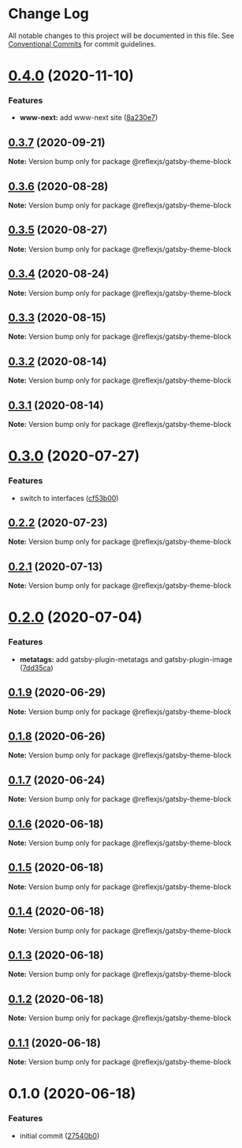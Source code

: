 # Change Log

All notable changes to this project will be documented in this file.
See [Conventional Commits](https://conventionalcommits.org) for commit guidelines.

# [0.4.0](https://github.com/reflexjs/reflex/compare/@reflexjs/gatsby-theme-block@0.3.7...@reflexjs/gatsby-theme-block@0.4.0) (2020-11-10)


### Features

* **www-next:** add www-next site ([8a230e7](https://github.com/reflexjs/reflex/commit/8a230e7e43d1bb6a25c7332501547ee0f9eea080))





## [0.3.7](https://github.com/reflexjs/reflex/compare/@reflexjs/gatsby-theme-block@0.3.6...@reflexjs/gatsby-theme-block@0.3.7) (2020-09-21)

**Note:** Version bump only for package @reflexjs/gatsby-theme-block





## [0.3.6](https://github.com/reflexjs/reflex/compare/@reflexjs/gatsby-theme-block@0.3.5...@reflexjs/gatsby-theme-block@0.3.6) (2020-08-28)

**Note:** Version bump only for package @reflexjs/gatsby-theme-block





## [0.3.5](https://github.com/reflexjs/reflex/compare/@reflexjs/gatsby-theme-block@0.3.4...@reflexjs/gatsby-theme-block@0.3.5) (2020-08-27)

**Note:** Version bump only for package @reflexjs/gatsby-theme-block





## [0.3.4](https://github.com/reflexjs/reflex/compare/@reflexjs/gatsby-theme-block@0.3.3...@reflexjs/gatsby-theme-block@0.3.4) (2020-08-24)

**Note:** Version bump only for package @reflexjs/gatsby-theme-block





## [0.3.3](https://github.com/reflexjs/reflex/compare/@reflexjs/gatsby-theme-block@0.3.2...@reflexjs/gatsby-theme-block@0.3.3) (2020-08-15)

**Note:** Version bump only for package @reflexjs/gatsby-theme-block





## [0.3.2](https://github.com/reflexjs/reflex/compare/@reflexjs/gatsby-theme-block@0.3.1...@reflexjs/gatsby-theme-block@0.3.2) (2020-08-14)

**Note:** Version bump only for package @reflexjs/gatsby-theme-block





## [0.3.1](https://github.com/reflexjs/reflex/compare/@reflexjs/gatsby-theme-block@0.3.0...@reflexjs/gatsby-theme-block@0.3.1) (2020-08-14)

**Note:** Version bump only for package @reflexjs/gatsby-theme-block





# [0.3.0](https://github.com/reflexjs/reflex/compare/@reflexjs/gatsby-theme-block@0.2.2...@reflexjs/gatsby-theme-block@0.3.0) (2020-07-27)


### Features

* switch to interfaces ([cf53b00](https://github.com/reflexjs/reflex/commit/cf53b00b4ac2d09e4089635cbad1223ca3932a15))





## [0.2.2](https://github.com/reflexjs/reflex/compare/@reflexjs/gatsby-theme-block@0.2.1...@reflexjs/gatsby-theme-block@0.2.2) (2020-07-23)

**Note:** Version bump only for package @reflexjs/gatsby-theme-block





## [0.2.1](https://github.com/reflexjs/reflex/compare/@reflexjs/gatsby-theme-block@0.2.0...@reflexjs/gatsby-theme-block@0.2.1) (2020-07-13)

**Note:** Version bump only for package @reflexjs/gatsby-theme-block





# [0.2.0](https://github.com/reflexjs/reflex/compare/@reflexjs/gatsby-theme-block@0.1.9...@reflexjs/gatsby-theme-block@0.2.0) (2020-07-04)


### Features

* **metatags:** add gatsby-plugin-metatags and gatsby-plugin-image ([7dd35ca](https://github.com/reflexjs/reflex/commit/7dd35ca5a88f686f11a0f3772d4eaaa640842ba9))





## [0.1.9](https://github.com/reflexjs/reflex/compare/@reflexjs/gatsby-theme-block@0.1.8...@reflexjs/gatsby-theme-block@0.1.9) (2020-06-29)

**Note:** Version bump only for package @reflexjs/gatsby-theme-block





## [0.1.8](https://github.com/reflexjs/reflex/compare/@reflexjs/gatsby-theme-block@0.1.7...@reflexjs/gatsby-theme-block@0.1.8) (2020-06-26)

**Note:** Version bump only for package @reflexjs/gatsby-theme-block





## [0.1.7](https://github.com/reflexjs/reflex/compare/@reflexjs/gatsby-theme-block@0.1.6...@reflexjs/gatsby-theme-block@0.1.7) (2020-06-24)

**Note:** Version bump only for package @reflexjs/gatsby-theme-block





## [0.1.6](https://github.com/reflexjs/reflex/compare/@reflexjs/gatsby-theme-block@0.1.5...@reflexjs/gatsby-theme-block@0.1.6) (2020-06-18)

**Note:** Version bump only for package @reflexjs/gatsby-theme-block





## [0.1.5](https://github.com/reflexjs/reflex/compare/@reflexjs/gatsby-theme-block@0.1.4...@reflexjs/gatsby-theme-block@0.1.5) (2020-06-18)

**Note:** Version bump only for package @reflexjs/gatsby-theme-block





## [0.1.4](https://github.com/reflexjs/reflex/compare/@reflexjs/gatsby-theme-block@0.1.3...@reflexjs/gatsby-theme-block@0.1.4) (2020-06-18)

**Note:** Version bump only for package @reflexjs/gatsby-theme-block





## [0.1.3](https://github.com/reflexjs/reflex/compare/@reflexjs/gatsby-theme-block@0.1.2...@reflexjs/gatsby-theme-block@0.1.3) (2020-06-18)

**Note:** Version bump only for package @reflexjs/gatsby-theme-block





## [0.1.2](https://github.com/reflexjs/reflex/compare/@reflexjs/gatsby-theme-block@0.1.1...@reflexjs/gatsby-theme-block@0.1.2) (2020-06-18)

**Note:** Version bump only for package @reflexjs/gatsby-theme-block





## [0.1.1](https://github.com/reflexjs/reflex/compare/@reflexjs/gatsby-theme-block@0.1.0...@reflexjs/gatsby-theme-block@0.1.1) (2020-06-18)

**Note:** Version bump only for package @reflexjs/gatsby-theme-block





# 0.1.0 (2020-06-18)


### Features

* initial commit ([27540b0](https://github.com/reflexjs/reflex/commit/27540b022a849212a21894b05df928e5e6b19456))
